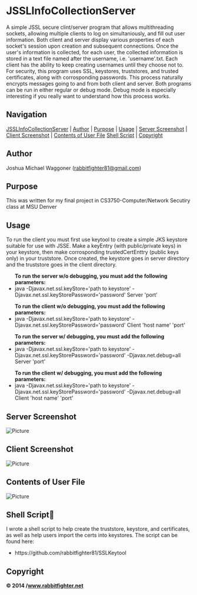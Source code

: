 JSSLInfoCollectionServer
========================
A simple JSSL secure clint/server program that allows multithreading sockets, allowing multiple clients to log on simultaniously, and fill out user information. Both client and server display various properties of each socket's session upon creation and subsequent connections. Once the user's information is collected, for each user, the collected information is stored in a text file named after the username, i.e. 'username'.txt. Each client has the ability to keep creating usernames until they choose not to. For security, this program uses SSL, keystores, truststores, and trusted certificates, along with corrosponding passwords. This process naturally encrypts messages going to and from both client and server. Both programs can be run in either regular or debug mode. Debug mode is especially interesting if you really want to understand how this process works. 

Navigation
-----------
[JSSLInfoCollectionServer](#jsslinfocollectionserver) |
[Author](#author) |
[Purpose](#purpose) |
[Usage](#usage) | 
[Server Screenshot](#serverscreenshot) |
[Client Screenshot](#clientrscreenshot) |
[Contents of User File](#contentsofuserfile)
[Shell Script](#shellscript) |
[Copyright](#copyright)  

Author
------
Joshua Michael Waggoner (rabbitfighter81@gmail.com)</li>

Purpose
-------
This was written for my final project in CS3750-Computer/Network Secutiry class at MSU Denver

Usage
-----
To run the client you must first use keytool to create a simple JKS keystore suitable for use with JSSE. Make a keyEntry (with public/private keys) in your keystore, then make corrosponding trustedCertEnttry (public keys only) in your truststore. Once created, the keystore goes in server directory and the truststore goes in the client directory. 

<ul><strong>To run the server w/o debugging, you must add the following parameters:</strong>
<li>java -Djavax.net.ssl.keyStore='path to keystore' -Djavax.net.ssl.keyStorePassword='password' Server 'port'</li>
</ul>
<ul><strong>To run the client w/o debugging, you must add the following parameters:</strong>
<li>java -Djavax.net.ssl.keyStore='path to keystore' -Djavax.net.ssl.keyStorePassword='password' Client 'host name' 'port'</li> 
</ul>
<ul><strong>To run the server w/ debugging, you must add the following parameters:</strong>
<li>java -Djavax.net.ssl.keyStore='path to keystore' -Djavax.net.ssl.keyStorePassword='password' -Djavax.net.debug=all Server 'port'</li>
</ul>
<ul><strong>To run the client w/ debugging, you must add the following parameters:</strong>
<li>java -Djavax.net.ssl.keyStore='path to keystore' -Djavax.net.ssl.keyStorePassword='password' -Djavax.net.debug=all Client 'host name' 'port'</li> 
</ul>

Server Screenshot
-----------------
![Picture](http://rabbitfighter.net/wp-content/uploads/2014/11/Server.png)

Client Screenshot
-----------------
![Picture](http://rabbitfighter.net/wp-content/uploads/2014/11/Client.png)

Contents of User File
---------------------
![Picture](http://rabbitfighter.net/wp-content/uploads/2014/11/catOfFooBar.png)

Shell Script
------------
I wrote a shell script to help create the truststore, keystore, and certificates, as well as help users import the certs into keystores. The script can be found here:
<ul>
<li>https://github.com/rabbitfighter81/SSLKeytool</li>
</ul>

Copyright
---------
<strong> &#169; 2014 /www.rabbitfighter.net</strong>






